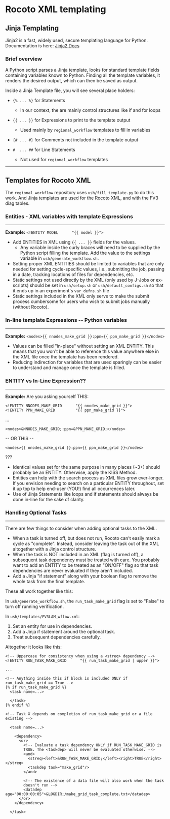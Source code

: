 # Rocoto XML templating

## Jinja Templating

Jinja2 is a fast, widely used, secure templating language for Python.
Documentation is here: [Jinja2
Docs](https://jinja.palletsprojects.com/en/2.11.x?target=_blank)

### Brief overview

A Python script parses a Jinja template, looks for standard template
fields containing variables known to Python. Finding all the template
variables, it renders the desired output, which can then be saved as
output.

Inside a Jinja Template file, you will see several place holders:

- `{% ... %}` for Statements 
  - In our context, the are mainly control structures like if and for
  loops

- `{{ ... }}` for Expressions to print to the template output
  - Used mainly by `regional_workflow` templates to fill in variables

- `{# ... #}` for Comments not included in the template output

- `#  ... ##` for Line Statements
  - Not used for `regional_workflow` templates

---

## Templates for Rocoto XML

The `regional_workflow` repository uses `ush/fill_template.py` to do
this work. And Jinja templates are used for the Rocoto XML, and with the
FV3 diag tables.


### Entities - XML variables with template Expressions

---

**Example:** `<!ENTITY MODEL      "{{ model }}">` 

- Add ENTITIES in XML using `{{ ... }}` fields for the values.
  - Any variable inside the curly braces will need to be supplied by the
  Python script filling the template. Add the value to the settings
  variable in `ush/generate_workflow.sh`.
- Setting proper XML ENTITIES should be limited to variables that are only
needed for setting cycle-specific values, i.e., submitting the job, passing
in a date, tracking locations of files for dependencies, etc.
- Static settings not used directly by the XML (only used by J-Jobs
or ex-scripts) should be set in `ush/setup.sh` or
`ush/default_configs.sh` so that it ends up in an experiment's
`var_defns.sh` file
- Static settings included in the XML only serve to make the submit
process cumbersome for users who wish to submit jobs manually (without
Rocoto).

### In-line template Expressions -- Python variables

---

**Example:** `<nodes>{{ nnodes_make_grid }}:ppn={{ ppn_make_grid }}</nodes>`

- Values can be filled "in-place" without setting an XML ENTITY. This
means that you won't be able to reference this value anywhere else in
the XML file once the template has been rendered.
- Reducing indirection for variables that are used sparingly can be
easier to understand and manage once the template is filled.

### ENTITY vs In-Line Expression??

---

**Example:** Are you asking yourself THIS:

`<!ENTITY NNODES_MAKE_GRID      "{{ nnodes_make_grid }}">` \
`<!ENTITY PPN_MAKE_GRID         "{{ ppn_make_grid }}">`

...

`<nodes>&NNODES_MAKE_GRID;:ppn=&PPN_MAKE_GRID;</nodes>`

  -- OR THIS --

`<nodes>{{ nnodes_make_grid }}:ppn={{ ppn_make_grid }}</nodes>`

???


- Identical values set for the same purpose in many places (~3+) should
probably be an ENTITY. Otherwise, apply the KISS Method.
- Entities can help with the search process as XML files grow
ever-longer. If you envision needing to search on a particular ENTITY
throughout, set it up top to help end-user (YOU!) find all occurrences
later.
- Use of Jinja Statements like loops and if statements should always be
done in-line for the sake of clarity.


### Handling Optional Tasks

---

There are few things to consider when adding optional tasks to the
XML. 

- When a task is turned off, but does not run, Rocoto can't easily mark
a cycle as "complete". Instead, consider leaving the task out of the XML
altogether with a Jinja control structure.
- When the task is NOT included in an XML (flag is turned off), a
subsequent task dependency must be treated with care. You probably want
to add an ENTITY to be treated as an "ON/OFF" flag so that task
dependencies are never evaluated if they aren't included.
- Add a Jinja "if statement" along with your boolean flag to remove the
whole task from the final template.

These all work together like this:

In `ush/generate_workflow.sh`, the `run_task_make_grid` flag is set to "False" to
turn off running verification.

In `ush/templates/FV3LAM_wflow.xml`:

1. Set an entity for use in dependencies.
2. Add a Jinja if statement around the optional task.
3. Treat subsequent dependencies carefully.

Altogether it looks like this:

    <!-- Uppercase for consistency when using a <streq> dependency -->
    <!ENTITY RUN_TASK_MAKE_GRID      "{{ run_task_make_grid | upper }}">

    ...

    <!-- Anything inside this if block is included ONLY if run_task_make_grid == True -->
    {% if run_task_make_grid %}
      <task name=...>

      </task>
    {% endif %}

    <!-- Task X depends on completion of run_task_make_grid or a file existing -->

      <task name=...>

        <dependency>
          <or>
            <!-- Evaluate a task dependency ONLY if RUN_TASK_MAKE_GRID is
            TRUE. The <taskdep> will never be evaluated otherwise. -->
            <and>
              <streq><left>&RUN_TASK_MAKE_GRID;</left><right>TRUE</right></streq>
              <taskdep task="make_grid"/>
            </and>

            <!-- The existence of a data file will also work when the task
            doesn't run -->
            <datadep age="00:00:00:05">&LOGDIR;/make_grid_task_complete.txt</datadep>
          </or>
        </dependency>

      </task>

